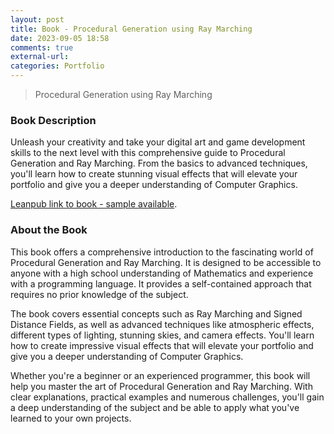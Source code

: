 ```yaml
---
layout: post
title: Book - Procedural Generation using Ray Marching
date: 2023-09-05 18:58
comments: true
external-url:
categories: Portfolio
---
```


> Procedural Generation using Ray Marching

### Book Description
Unleash your creativity and take your digital art and game development skills to the next level with this comprehensive guide to Procedural Generation and Ray Marching. From the basics to advanced techniques, you'll learn how to create stunning visual effects that will elevate your portfolio and give you a deeper understanding of Computer Graphics.

[Leanpub link to book - sample available](https://leanpub.com/proceduralgenerationusingraymarchingandsigneddistancefields).

### About the Book
This book offers a comprehensive introduction to the fascinating world of Procedural Generation and Ray Marching. It is designed to be accessible to anyone with a high school understanding of Mathematics and experience with a programming language. It provides a self-contained approach that requires no prior knowledge of the subject.

The book covers essential concepts such as Ray Marching and Signed Distance Fields, as well as advanced techniques like atmospheric effects, different types of lighting, stunning skies, and camera effects. You'll learn how to create impressive visual effects that will elevate your portfolio and give you a deeper understanding of Computer Graphics.

Whether you're a beginner or an experienced programmer, this book will help you master the art of Procedural Generation and Ray Marching. With clear explanations, practical examples and numerous challenges, you'll gain a deep understanding of the subject and be able to apply what you've learned to your own projects.